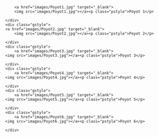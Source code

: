 <html>
<head>
<meta charset="utf-8">
<title>Untitled Document</title>
<link href="gallerystyle.css" rel="stylesheet" type="text/css">
</head>

<body>
    <div class="gstyle">
    
        <a href="images/Poyot1.jpg" target="_blank">
        <img src="images/Poyot1.jpg"></a><p class="pstyle">Poyot 1</p>
    
    </div>
    <div class="gstyle">
    <a href="images/Poyot2.jpg" target="_blank">
        <img src="images/Poyot2.jpg"></a><p class="pstyle">Poyot 2</p>
    
    </div>
    <div class="gstyle">
        <a href="images/Poyot3.jpg" target="_blank">
    <img src="images/Poyot3.jpg"></a><p class="pstyle">Poyot 3</p>
    
    </div>
    <div class="gstyle">
        <a href="images/Poyot4.jpg" target="_blank">
    <img src="images/Poyot4.jpg"></a><p class="pstyle">Poyot 4</p>
    
    </div>
    <div class="gstyle">
        <a href="images/Poyot5.jpg" target="_blank">
    <img src="images/Poyot5.jpg"></a><p class="pstyle">Poyot 5</p>
    
    </div>
    <div class="gstyle">
        <a href="images/Poyot6.jpg" target="_blank">
    <img src="images/Poyot6.jpg"></a><p class="pstyle">Poyot 6</p>
    
    </div>
    
</body>
</html>
